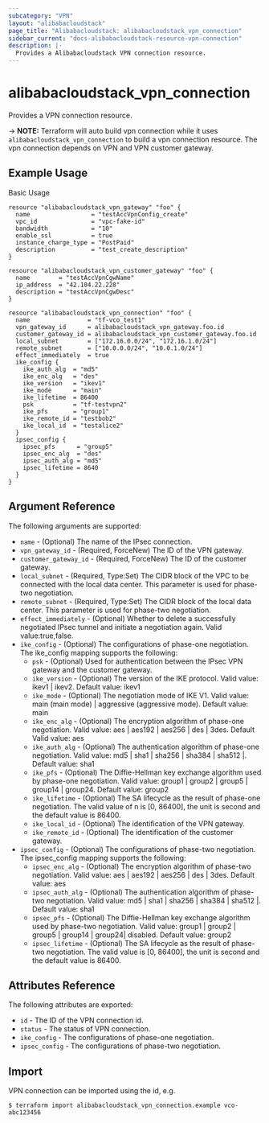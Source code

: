 ```yaml
---
subcategory: "VPN"
layout: "alibabacloudstack"
page_title: "Alibabacloudstack: alibabacloudstack_vpn_connection"
sidebar_current: "docs-alibabacloudstack-resource-vpn-connection"
description: |-
  Provides a Alibabacloudstack VPN connection resource.
---
```


# alibabacloudstack\_vpn\_connection

Provides a VPN connection resource.

-> **NOTE:** Terraform will auto build vpn connection while it uses `alibabacloudstack_vpn_connection` to build a vpn connection resource.
             The vpn connection depends on VPN and VPN customer gateway.

## Example Usage

Basic Usage

```
resource "alibabacloudstack_vpn_gateway" "foo" {
  name                 = "testAccVpnConfig_create"
  vpc_id               = "vpc-fake-id"
  bandwidth            = "10"
  enable_ssl           = true
  instance_charge_type = "PostPaid"
  description          = "test_create_description"
}

resource "alibabacloudstack_vpn_customer_gateway" "foo" {
  name        = "testAccVpnCgwName"
  ip_address  = "42.104.22.228"
  description = "testAccVpnCgwDesc"
}

resource "alibabacloudstack_vpn_connection" "foo" {
  name                = "tf-vco_test1"
  vpn_gateway_id      = alibabacloudstack_vpn_gateway.foo.id
  customer_gateway_id = alibabacloudstack_vpn_customer_gateway.foo.id
  local_subnet        = ["172.16.0.0/24", "172.16.1.0/24"]
  remote_subnet       = ["10.0.0.0/24", "10.0.1.0/24"]
  effect_immediately  = true
  ike_config {
    ike_auth_alg  = "md5"
    ike_enc_alg   = "des"
    ike_version   = "ikev1"
    ike_mode      = "main"
    ike_lifetime  = 86400
    psk           = "tf-testvpn2"
    ike_pfs       = "group1"
    ike_remote_id = "testbob2"
    ike_local_id  = "testalice2"
  }
  ipsec_config {
    ipsec_pfs      = "group5"
    ipsec_enc_alg  = "des"
    ipsec_auth_alg = "md5"
    ipsec_lifetime = 8640
  }
}
```
## Argument Reference

The following arguments are supported:

* `name` - (Optional) The name of the IPsec connection.
* `vpn_gateway_id` - (Required, ForceNew) The ID of the VPN gateway.
* `customer_gateway_id` - (Required, ForceNew) The ID of the customer gateway.
* `local_subnet` - (Required, Type:Set) The CIDR block of the VPC to be connected with the local data center. This parameter is used for phase-two negotiation.
* `remote_subnet` - (Required, Type:Set) The CIDR block of the local data center. This parameter is used for phase-two negotiation.
* `effect_immediately` - (Optional) Whether to delete a successfully negotiated IPsec tunnel and initiate a negotiation again. Valid value:true,false.
* `ike_config` - (Optional) The configurations of phase-one negotiation. The ike_config mapping supports the following:
  * `psk` - (Optional) Used for authentication between the IPsec VPN gateway and the customer gateway.
  * `ike_version` - (Optional) The version of the IKE protocol. Valid value: ikev1 | ikev2. Default value: ikev1
  * `ike_mode` - (Optional) The negotiation mode of IKE V1. Valid value: main (main mode) | aggressive (aggressive mode). Default value: main
  * `ike_enc_alg` - (Optional) The encryption algorithm of phase-one negotiation. Valid value: aes | aes192 | aes256 | des | 3des. Default Valid value: aes
  * `ike_auth_alg` - (Optional) The authentication algorithm of phase-one negotiation. Valid value: md5 | sha1 | sha256 | sha384 | sha512 |. Default value: sha1
  * `ike_pfs` - (Optional) The Diffie-Hellman key exchange algorithm used by phase-one negotiation. Valid value: group1 | group2 | group5 | group14 | group24. Default value: group2
  * `ike_lifetime` - (Optional) The SA lifecycle as the result of phase-one negotiation. The valid value of n is [0, 86400], the unit is second and the default value is 86400.
  * `ike_local_id` - (Optional) The identification of the VPN gateway.
  * `ike_remote_id` - (Optional) The identification of the customer gateway.
* `ipsec_config` - (Optional) The configurations of phase-two negotiation. The ipsec_config mapping supports the following:
  * `ipsec_enc_alg` - (Optional) The encryption algorithm of phase-two negotiation. Valid value: aes | aes192 | aes256 | des | 3des. Default value: aes
  * `ipsec_auth_alg` - (Optional) The authentication algorithm of phase-two negotiation. Valid value: md5 | sha1 | sha256 | sha384 | sha512 |. Default value: sha1
  * `ipsec_pfs` - (Optional) The Diffie-Hellman key exchange algorithm used by phase-two negotiation. Valid value: group1 | group2 | group5 | group14 | group24| disabled. Default value: group2
  * `ipsec_lifetime` - (Optional)  The SA lifecycle as the result of phase-two negotiation. The valid value is [0, 86400], the unit is second and the default value is 86400.

## Attributes Reference

The following attributes are exported:

* `id` - The ID of the VPN connection id.
* `status` - The status of VPN connection.
* `ike_config` - The configurations of phase-one negotiation.
* `ipsec_config` - The configurations of phase-two negotiation.

## Import

VPN connection can be imported using the id, e.g.

```
$ terraform import alibabacloudstack_vpn_connection.example vco-abc123456
```


